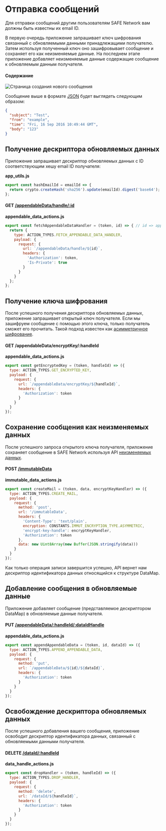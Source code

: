 # Отправка сообщений

Для отправки сообщений другим пользователям SAFE Network вам должны быть известны их email ID.

В первую очередь приложение запрашивает ключ шифрования связанный с обновляемыми данными принадлежащими получателю. Затем используя полученный ключ оно зашифровывает сообщение и сохраняет его как неизменяемые данные. На последнем этапе приложение добавляет неизменяемые данные содержащие сообщение к обновляемым данным получателя.

#### Содержание

<!-- toc -->

![Страница создания нового сообщения](/assets/compose-mail-page.png)

Сообщение выше в формате [JSON](https://en.wikipedia.org/wiki/JSON) будет выглядеть следующим образом:

```json
{
  "subject": "Test",
  "from": "example",
  "time": "Fri, 16 Sep 2016 10:49:44 GMT",
  "body": "123"
}
```

## Получение дескриптора обновляемых данных

Приложение запрашивает дескриптор обновляемых данных с ID соответствующим хешу email ID получателя:

**app_utils.js**

```js
export const hashEmailId = emailId => {
  return crypto.createHash('sha256').update(emailId).digest('base64');
};
```

#### GET [/appendableData/handle/:id](https://github.com/maidsafe/rfcs/blob/master/text/0042-launcher-api-v0.6/api/appendable_data.md#get-data-identifier-handle)

**appendable_data_actions.js**

```js
export const fetchAppendableDataHandler = (token, id) => { // id => appendable data id
  return {
    type: ACTION_TYPES.FETCH_APPENDABLE_DATA_HANDLER,
    payload: {
      request: {
        url: `/appendableData/handle/${id}`,
        headers: {
          'Authorization': token,
          'Is-Private': true
        }
      }
    }
  };
};
```

## Получение ключа шифрования

После успешного получения дескриптора обновляемых данных, приложение запрашивает открытый ключ получателя. Если мы зашифруем сообщение с помощью этого ключа, только получатель сможет его прочитать. Такой подход известен как [асимметричное шифрование](https://ru.wikipedia.org/wiki/Криптосистема_с_открытым_ключом).

#### GET /appendableData/encryptKey/:handleId

**appendable_data_actions.js**

```js
export const getEncryptedKey = (token, handleId) => ({
  type: ACTION_TYPES.GET_ENCRYPTED_KEY,
  payload: {
    request: {
      url: `/appendableData/encryptKey/${handleId}`,
      headers: {
        'Authorization': token
      }
    }
  }
});
```

## Сохранение сообщения как неизменяемых данных

После успешного запроса открытого ключа получателя, приложение сохраняет сообщение в SAFE Network используя API [неизменяемых данных](https://github.com/maidsafe/rfcs/blob/master/text/0042-launcher-api-v0.6/api/immutable_data.md).

#### POST [/immutableData](https://github.com/maidsafe/rfcs/blob/master/text/0042-launcher-api-v0.6/api/immutable_data.md#write-immutable-data-using-self-encryptor)

**immutable_data_actions.js**

```js
export const createMail = (token, data, encryptKeyHandler) => ({
  type: ACTION_TYPES.CREATE_MAIL,
  payload: {
    request: {
      method: 'post',
      url: '/immutableData',
      headers: {
        'Content-Type': 'text/plain',
        encryption: CONSTANTS.IMMUT_ENCRYPTION_TYPE.ASYMMETRIC,
        'encrypt-key-handle': encryptKeyHandler,
        'Authorization': token
      },
      data: new Uint8Array(new Buffer(JSON.stringify(data)))
    }
  }
});
```

Как только операция записи завершится успешно, API вернет нам дескриптор идентификатора данных относящийся к структуре DataMap.

<!-- *(explain what is a DataMap)* -->

## Добавление сообщения в обновляемые данные

Приложение добавляет сообщение (представляемое дескриптором DataMap) в обновляемые данные получателя.

#### PUT [/appendableData/:handleId/:dataIdHandle](https://github.com/maidsafe/rfcs/blob/master/text/0042-launcher-api-v0.6/api/appendable_data.md#append-data)

**appendable_data_actions.js**

```js
export const appendAppendableData = (token, id, dataId) => ({
  type: ACTION_TYPES.APPEND_APPENDABLE_DATA,
  payload: {
    request: {
      method: 'put',
      url: `/appendableData/${id}/${dataId}`,
      headers: {
        'Authorization': token
      }
    }
  }
});
```

## Освобождение дескриптора обновляемых данных

После успешного добавления вашего сообщения, приложение освободит дескриптор идентификатора данных, связанный с обновляемыми данными получателя.

#### DELETE [/dataId/:handleId](https://github.com/maidsafe/rfcs/blob/master/text/0042-launcher-api-v0.6/api/appendable_data.md#drop-handle)

**data_handle_actions.js**

```js
export const dropHandler = (token, handleId) => ({
  type: ACTION_TYPES.DROP_HANDLER,
  payload: {
    request: {
      method: 'delete',
      url: `/dataId/${handleId}`,
      headers: {
        'Authorization': token
      }
    }
  }
});
```
